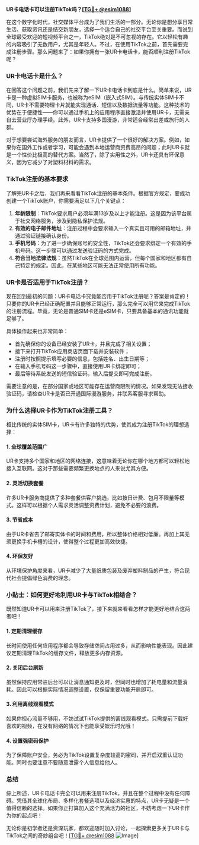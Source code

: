 **UR卡电话卡可以注册TikTok吗？[[TG💪+ @esim1088](https://t.me/s/esim1088)]**

在这个数字化时代，社交媒体平台成为了我们生活的一部分。无论你是想分享日常生活、获取资讯还是结交新朋友，选择一个适合自己的社交平台至关重要。而说到全球最受欢迎的短视频平台之一，TikTok绝对是不可忽视的存在。它以轻松有趣的内容吸引了无数用户，尤其是年轻人。不过，在使用TikTok之前，首先需要完成注册步骤。那么问题来了：如果你拥有一张UR卡电话卡，能否顺利注册TikTok呢？

### UR卡电话卡是什么？

在回答这个问题之前，我们先来了解一下UR卡电话卡到底是什么。简单来说，UR卡是一种虚拟SIM卡服务，也被称为eSIM（嵌入式SIM）。与传统实体SIM卡不同，UR卡不需要物理卡片就能实现通话、短信以及数据流量等功能。这种技术的优势在于便捷性——你可以通过手机上的应用程序直接激活并使用UR卡，无需亲自去营业厅办理手续。此外，UR卡支持多国漫游，非常适合经常出差或旅行的人群。

对于想要尝试海外服务的朋友而言，UR卡提供了一个很好的解决方案。例如，如果你在国外工作或者学习，可能会遇到本地运营商资费高昂的问题；此时UR卡就是一个性价比极高的替代方案。当然了，除了实用性之外，UR卡还具有环保意义，因为它减少了对塑料材料的需求。

### TikTok注册的基本要求

了解完UR卡之后，我们再来看看TikTok注册的基本条件。根据官方规定，要成功创建一个TikTok账户，你需要满足以下几个关键点：

1. **年龄限制**：TikTok要求用户必须年满13岁及以上才能注册。这是因为该平台属于社交网络服务，涉及到隐私保护法规。
2. **有效的电子邮件地址**：注册过程中会要求输入一个真实且可用的邮箱地址，并通过验证链接确认身份。
3. **手机号码**：为了进一步确保账号的安全性，TikTok还会要求绑定一个有效的手机号码。这一步骤可以通过发送验证码的方式完成。
4. **符合当地法律法规**：虽然TikTok在全球范围内运营，但每个国家和地区都有自己特定的规定。因此，在某些地区可能无法正常使用所有功能。

### UR卡是否适用于TikTok注册？

现在回到最初的问题：UR卡电话卡究竟能否用于TikTok注册呢？答案是肯定的！只要你的UR卡已经正确配置并且能够正常运行，那么完全可以用它来完成TikTok的注册流程。毕竟，无论是普通SIM卡还是eSIM卡，只要具备基本的通讯功能就足够了。

具体操作起来也非常简单：
- 首先确保你的设备已经安装了UR卡，并且完成了相关设置；
- 接下来打开TikTok应用商店页面下载并安装软件；
- 注册时按照提示填写必要的信息，包括姓名、出生日期等；
- 在输入手机号码这一步骤中，直接使用UR卡绑定即可；
- 最后等待系统发送的短信验证码，输入后提交即可完成注册。

需要注意的是，在部分国家或地区可能存在运营商限制的情况。如果发现无法接收验证码，请检查UR卡是否已开通国际漫游服务，并联系客服寻求帮助。

### 为什么选择UR卡作为TikTok注册工具？

相比传统的实体SIM卡，UR卡有许多独特的优势，使其成为注册TikTok的理想选择：

#### 1. 全球覆盖范围广
UR卡支持多个国家和地区的网络连接，这意味着无论你在哪个地方都可以轻松地接入互联网。这对于那些需要频繁更换地点的人来说尤其方便。

#### 2. 灵活切换套餐
许多UR卡服务商提供了多种套餐供客户挑选，比如按日计费、包月不限量等模式。这样可以根据个人需求灵活调整资费计划，避免不必要的浪费。

#### 3. 节省成本
由于UR卡省去了邮寄实体卡的时间和费用，所以整体价格相对低廉。再加上其无须更换手机卡槽的设计，使得整个过程更加高效快捷。

#### 4. 环保友好
从环境保护角度来看，UR卡减少了大量纸质包装及废弃塑料制品的产生，符合现代社会提倡绿色消费的理念。

### 小贴士：如何更好地利用UR卡与TikTok相结合？

既然知道UR卡可以用来注册TikTok了，接下来就来看看怎样才能更好地结合这两者吧！

#### 1. 定期清理缓存
长时间使用任何应用程序都会导致存储空间占用过多，从而影响性能表现。因此建议定期清理TikTok的缓存文件，释放更多内存资源。

#### 2. 关闭后台刷新
虽然保持应用常驻后台可以让消息通知更及时，但同时也增加了耗电量和流量消耗。因此可以根据实际情况调整设置，仅保留重要功能开启即可。

#### 3. 利用离线观看模式
如果你担心流量不够用，不妨试试TikTok提供的离线观看模式。只需提前下载好喜欢的视频，在没有网络的情况下也能享受娱乐时光哦！

#### 4. 设置强密码保护
为了保障账户安全，务必为TikTok设置复杂度较高的密码，并开启双重认证功能。同时也要注意不要随意泄露个人信息给他人。

### 总结

综上所述，UR卡电话卡完全可以用来注册TikTok，并且在整个过程中没有任何障碍。凭借其全球化布局、多样化套餐选项以及经济实惠的特点，UR卡无疑是一个值得信赖的选择。如果你正打算加入这个充满活力的社区，不妨考虑一下UR卡作为你的起点吧！

无论你是初学者还是资深玩家，都欢迎随时加入讨论，一起探索更多关于UR卡与TikTok之间的奇妙组合吧！[[TG💪+ @esim1088](https://t.me/s/esim1088) ![Image](https://i.postimg.cc/4NQfJmqS/Snipaste-2025-05-13-00-14-12.png)]